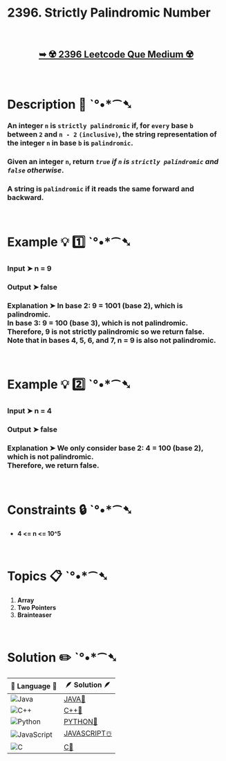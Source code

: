 # 2396. Strictly Palindromic Number

</br>

<h2 align="center"> 

<a href="https://leetcode.com/problems/strictly-palindromic-number/description/"><strong>➥ ☢️ 2396 Leetcode Que Medium ☢️ </strong></a> 
</h2>

</br>

# Description 📜 ˋ°•*⁀➷

### An integer `n` is `strictly palindromic` if, for `every` base `b` between `2` and `n - 2` `(inclusive)`, the string representation of the integer `n` in base `b` is `palindromic`.

### Given an integer `n`, return *`true` if `n` is `strictly palindromic` and `false` otherwise*.

### A string is `palindromic` if it reads the same forward and backward.



</br>

# Example 💡 1️⃣ ˋ°•*⁀➷

  ### Input  ➤ n = 9 

  ### Output  ➤ false

  ### Explanation ➤ In base 2: 9 = 1001 (base 2), which is palindromic. </br> In base 3: 9 = 100 (base 3), which is not palindromic. </br> Therefore, 9 is not strictly palindromic so we return false. </br> Note that in bases 4, 5, 6, and 7, n = 9 is also not palindromic.

</br>

# Example 💡 2️⃣ ˋ°•*⁀➷

  ### Input  ➤ n = 4

  ### Output  ➤ false

  ### Explanation ➤ We only consider base 2: 4 = 100 (base 2), which is not palindromic. </br> Therefore, we return false.

</br>

# Constraints 🔒 ˋ°•*⁀➷

- **4 <= n <= 10^5**

</br>

# Topics 📋 ˋ°•*⁀➷

1. **Array**
2. **Two Pointers**
3. **Brainteaser**


</br>

# Solution ✏️ ˋ°•*⁀➷

| 📒 Language 📒  | 🪶 Solution 🪶 |
| ------------- | ------------- |
|  ![Java](https://img.shields.io/badge/java-%23ED8B00.svg?style=for-the-badge&logo=openjdk&logoColor=white)  | [JAVA🍁](https://github.com/Prakhar-002/LEETCODE/blob/main/%F0%9F%8E%AD%20LEVEL%20wise%20que%20with%20solution%20%F0%9F%8E%AF/%E2%98%A2%EF%B8%8F%20Medium%20%E2%98%A2%EF%B8%8F/%E2%98%A2%EF%B8%8F%20Medium%202396.%20Strictly%20Palindromic%20Number%20%E2%98%83%EF%B8%8F%20%F0%9F%8D%81%20%F0%9F%8D%B0%20%F0%9F%8E%B2%20%F0%9F%92%96/%F0%9F%8D%81JAVA_2396_StrictlyPalindromicNumber.java) |
|  ![C++](https://img.shields.io/badge/c++-%2300599C.svg?style=for-the-badge&logo=c%2B%2B&logoColor=white)  | [C++🎲](https://github.com/Prakhar-002/LEETCODE/blob/main/%F0%9F%8E%AD%20LEVEL%20wise%20que%20with%20solution%20%F0%9F%8E%AF/%E2%98%A2%EF%B8%8F%20Medium%20%E2%98%A2%EF%B8%8F/%E2%98%A2%EF%B8%8F%20Medium%202396.%20Strictly%20Palindromic%20Number%20%E2%98%83%EF%B8%8F%20%F0%9F%8D%81%20%F0%9F%8D%B0%20%F0%9F%8E%B2%20%F0%9F%92%96/%F0%9F%8E%B2CPP_2396_StrictlyPalindromicNumber.cpp)  |
|  ![Python](https://img.shields.io/badge/python-3670A0?style=for-the-badge&logo=python&logoColor=ffdd54)    | [PYTHON🍰](https://github.com/Prakhar-002/LEETCODE/blob/main/%F0%9F%8E%AD%20LEVEL%20wise%20que%20with%20solution%20%F0%9F%8E%AF/%E2%98%A2%EF%B8%8F%20Medium%20%E2%98%A2%EF%B8%8F/%E2%98%A2%EF%B8%8F%20Medium%202396.%20Strictly%20Palindromic%20Number%20%E2%98%83%EF%B8%8F%20%F0%9F%8D%81%20%F0%9F%8D%B0%20%F0%9F%8E%B2%20%F0%9F%92%96/%F0%9F%8D%B0PYTHON_2396_StrictlyPalindromicNumber.py) |
| ![JavaScript](https://img.shields.io/badge/javascript-%23323330.svg?style=for-the-badge&logo=javascript&logoColor=%23F7DF1E)   | [JAVASCRIPT☃️](https://github.com/Prakhar-002/LEETCODE/blob/main/%F0%9F%8E%AD%20LEVEL%20wise%20que%20with%20solution%20%F0%9F%8E%AF/%E2%98%A2%EF%B8%8F%20Medium%20%E2%98%A2%EF%B8%8F/%E2%98%A2%EF%B8%8F%20Medium%202396.%20Strictly%20Palindromic%20Number%20%E2%98%83%EF%B8%8F%20%F0%9F%8D%81%20%F0%9F%8D%B0%20%F0%9F%8E%B2%20%F0%9F%92%96/%E2%98%83%EF%B8%8FJAVASCRIPT_2396_StrictlyPalindromicNumber.js) |
|   ![C](https://img.shields.io/badge/c-%2300599C.svg?style=for-the-badge&logo=c&logoColor=white)   | [C💖](https://github.com/Prakhar-002/LEETCODE/blob/main/%F0%9F%8E%AD%20LEVEL%20wise%20que%20with%20solution%20%F0%9F%8E%AF/%E2%98%A2%EF%B8%8F%20Medium%20%E2%98%A2%EF%B8%8F/%E2%98%A2%EF%B8%8F%20Medium%202396.%20Strictly%20Palindromic%20Number%20%E2%98%83%EF%B8%8F%20%F0%9F%8D%81%20%F0%9F%8D%B0%20%F0%9F%8E%B2%20%F0%9F%92%96/%F0%9F%92%96C_2396_StrictlyPalindromicNumber.c)  |

